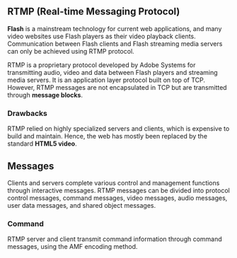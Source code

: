 ## RTMP (Real-time Messaging Protocol)

**Flash** is a mainstream technology for current web applications, and many video websites use Flash players as their video playback clients. Communication between Flash clients and Flash streaming media servers can only be achieved using RTMP protocol.

RTMP is a proprietary protocol developed by Adobe Systems for transmitting audio, video and data between Flash players and streaming media servers. It is an application layer protocol built on top of TCP. However, RTMP messages are not encapsulated in TCP but are transmitted through **message blocks**.

### Drawbacks

RTMP relied on highly specialized servers and clients, which is expensive to build and maintain. Hence, the web has mostly been replaced by the standard **HTML5 video**.

## Messages

Clients and servers complete various control and management functions through interactive messages. RTMP messages can be divided into protocol control messages, command messages, video messages, audio messages, user data messages, and shared object messages.

### Command

RTMP server and client transmit command information through command messages, using the AMF encoding method.
